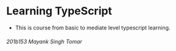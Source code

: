# Learning TypeScript

- This is course from basic to mediate level typescript learning.

###### 201b153 Mayank Singh Tomar
